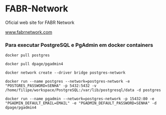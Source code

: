 # FABR-Network

Oficial web site for FABR Network

www.fabrnetwork.com


### Para executar PostgreSQL e PgAdmin em docker containers

```
docker pull postgres

docker pull dpage/pgadmin4

docker network create --driver bridge postgres-network

docker run --name postgres --network=postgres-network -e "POSTGRES_PASSWORD=SENHA" -p 5432:5432 -v /home/filipe/workspace/PostgreSQL:/var/lib/postgresql/data -d postgres

docker run --name pgadmin --network=postgres-network -p 15432:80 -e "PGADMIN_DEFAULT_EMAIL=EMAIL" -e "PGADMIN_DEFAULT_PASSWORD=SENHA" -d dpage/pgadmin4
```
